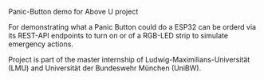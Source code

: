 Panic-Button demo for Above U project

For demonstrating what a Panic Button could do a ESP32 can be orderd via its REST-API endpoints to turn on or of a RGB-LED strip to simulate emergency actions.

Project is part of the master internship of Ludwig-Maximilians-Universität (LMU) and Universität der Bundeswehr München (UniBW).
